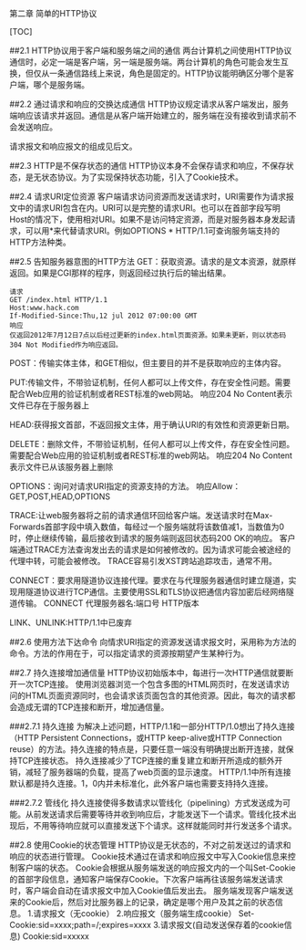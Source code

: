 第二章 简单的HTTP协议

[TOC]

##2.1 HTTP协议用于客户端和服务端之间的通信
两台计算机之间使用HTTP协议通信时，必定一端是客户端，另一端是服务端。两台计算机的角色可能会发生互换，但仅从一条通信路线上来说，角色是固定的。HTTP协议能明确区分哪个是客户端，哪个是服务端。

##2.2 通过请求和响应的交换达成通信
HTTP协议规定请求从客户端发出，服务端响应该请求并返回。通信是从客户端开始建立的，服务端在没有接收到请求前不会发送响应。

请求报文和响应报文的组成见后文。

##2.3 HTTP是不保存状态的通信
HTTP协议本身不会保存请求和响应，不保存状态，是无状态协议。为了实现保持状态功能，引入了Cookie技术。

##2.4 请求URI定位资源
客户端请求访问资源而发送请求时，URI需要作为请求报文中的请求URI包含在内。URI可以是完整的请求URI。也可以在首部字段写明Host的情况下，使用相对URI。如果不是访问特定资源，而是对服务器本身发起请求，可以用*来代替请求URI。例如OPTIONS * HTTP/1.1可查询服务端支持的HTTP方法种类。

##2.5 告知服务器意图的HTTP方法
GET：获取资源。请求的是文本资源，就原样返回。如果是CGI那样的程序，则返回经过执行后的输出结果。
```
请求
GET /index.html HTTP/1.1
Host:www.hack.com
If-Modified-Since:Thu,12 jul 2012 07:00:00 GMT
响应
仅返回2012年7月12日7点以后经过更新的index.html页面资源。如果未更新，则以状态码304 Not Modified作为响应返回。
```
POST：传输实体主体，和GET相似，但主要目的并不是获取响应的主体内容。

PUT:传输文件，不带验证机制，任何人都可以上传文件，存在安全性问题。需要配合Web应用的验证机制或者REST标准的web网站。
响应204 No Content表示文件已存在于服务器上

HEAD:获得报文首部，不返回报文主体，用于确认URI的有效性和资源更新日期。

DELETE：删除文件，不带验证机制，任何人都可以上传文件，存在安全性问题。需要配合Web应用的验证机制或者REST标准的web网站。
响应204 No Content表示文件已从该服务器上删除

OPTIONS：询问对请求URI指定的资源支持的方法。
响应Allow：GET,POST,HEAD,OPTIONS

TRACE:让web服务器将之前的请求通信环回给客户端。发送请求时在Max-Forwards首部字段中填入数值，每经过一个服务端就将该数值减1，当数值为0时，停止继续传输，最后接收到请求的服务端则返回状态码200 OK的响应。
客户端通过TRACE方法查询发出去的请求是如何被修改的。因为请求可能会被途经的代理中转，可能会被修改。
TRACE容易引发XST跨站追踪攻击，通常不用。

CONNECT：要求用隧道协议连接代理。要求在与代理服务器通信时建立隧道，实现用隧道协议进行TCP通信。主要使用SSL和TLS协议把通信内容加密后经网络隧道传输。
CONNECT 代理服务器名:端口号 HTTP版本

LINK、UNLINK:HTTP/1.1中已废弃

##2.6 使用方法下达命令
向情求URI指定的资源发送请求报文时，采用称为方法的命令。方法的作用在于，可以指定请求的资源按期望产生某种行为。

##2.7 持久连接增加通信量
HTTP协议初始版本中，每进行一次HTTP通信就要断开一次TCP连接。
使用浏览器浏览一个包含多图的HTML网页时，在发送请求访问的HTML页面资源同时，也会请求该页面包含的其他资源。因此，每次的请求都会造成无谓的TCP连接和断开，增加通信量。

###2.7.1 持久连接
为解决上述问题，HTTP/1.1和一部分HTTP/1.0想出了持久连接（HTTP Persistent Connections，或HTTP keep-alive或HTTP Connection reuse）的方法。持久连接的特点是，只要任意一端没有明确提出断开连接，就保持TCP连接状态。
持久连接减少了TCP连接的重复建立和断开所造成的额外开销，减轻了服务器端的负载，提高了web页面的显示速度。
HTTP/1.1中所有连接默认都是持久连接。1，0内并未标准化，此外客户端也需要支持持久连接。

###2.7.2 管线化
持久连接使得多数请求以管线化（pipelining）方式发送成为可能。从前发送请求后需要等待并收到响应后，才能发送下一个请求。管线化技术出现后，不用等待响应就可以直接发送下个请求。这样就能同时并行发送多个请求。

##2.8 使用Cookie的状态管理
HTTP协议是无状态的，不对之前发送过的请求和响应的状态进行管理。
Cookie技术通过在请求和响应报文中写入Cookie信息来控制客户端的状态。
Cookie会根据从服务端发送的响应报文内的一个叫Set-Cookie的首部字段信息，通知客户端保存Cookie。下次客户端再往该服务端发送请求时，客户端会自动在请求报文中加入Cookie值后发出去。
服务端发现客户端发送来的Cookie后，然后对比服务器上的记录，确定是哪个用户及其之前的状态信息。
1.请求报文（无cookie）
2.响应报文（服务端生成cookie）
Set-Cookie:sid=xxxx;path=/;expires=xxxx
3.请求报文(自动发送保存着的cookie信息)
Cookie:sid=xxxxx